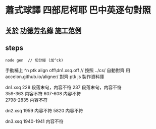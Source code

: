 # 蕭式球譯 四部尼柯耶 巴中英逐句對照
##  [关於](about.md) [功德芳名錄](hof.md)  [施工范例](example.md)
## steps
    node gen  // 切分經 (加^ck)
   手動補上 ^n
   ptk align off\dn1.xsq.off  // 按照 ../cs/  自動對齊
   用 accelon.github.io/aligner/ 對齊
   ptk js 製作資料庫
   


dn1.xsq
228    段落末句，内容不符 
237    段落末句，内容不符   
359-363  内容不符
607-608 内容不符  
2798-2835   内容不符  

dn2.xsq
1959    内容不符
5820    内容不符

dn3.xsq
1940-1941   内容不符
